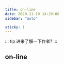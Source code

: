 ```yaml
---
title: on-line
date: 2020-11-10 14:20:00
sidebar: "auto"

sticky: 1
---
```


::: tip
  进来了解一下作者?
:::

<!-- more -->

## on-line


